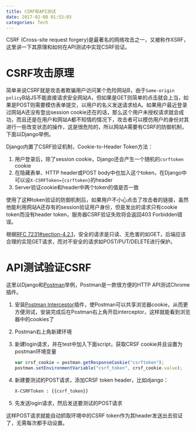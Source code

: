 ```yaml
---
title: CSRF和API测试
date: 2017-02-08 01:53:03
categories: Tech
---
```


CSRF (Cross-site request forgery)是最著名的网络攻击之一，又被称作XSRF，这里讲一下其原理和如何在API测试中实现CSRF验证。

<!-- more -->

# CSRF攻击原理

简单来说CSRF就是攻击者欺骗用户访问某个危险网站B，由于`Same-origin policy`B站JS不能直接请求安全网站A，但如果是GET则简单的点击就会上当，如果是POST则需要模仿表单提交，以用户的名义发送请求给A。如果用户最近登录过网站A还没有登出session cookie还在的话，那么这个用户未授权请求就会成功，而且还是在用户和网站A都不知情的情况下，攻击者可以模仿用户的身份对其进行一些改变状态的操作，这是很危险的，所以网站A需要有CSRF的防御机制，下面以Django举例。

Django内置了CSRF验证机制，Cookie-to-Header Token方法：

1. 用户登录后，除了session cookie，Django还会产生一个随机的`csrftoken` cookie
2. 在隐藏表单、HTTP header或POST body中也加入这个token，在Django中可以设`X-CSRFToken={csrftoken}`的header
3. Server验证cookie和header中两个token的值是否一致

使用了这种token验证的防御机制后，如果用户不小心点击了攻击者的链接，虽然他能利用网站A还存有的session验证用户身份，但是发出的请求只有cookie token而没有header token，服务器CSRF验证失败将会返回403 Forbidden错误。

根据[RFC 7231#section-4.2.1](https://tools.ietf.org/html/rfc7231.html#section-4.2.1)，安全的请求是只读、无危害的如GET，后端应该合理的实现GET请求，而对不安全的请求如POST/PUT/DELETE进行保护。

# API测试验证CSRF

这里以Django和[Postman](https://chrome.google.com/webstore/detail/postman/fhbjgbiflinjbdggehcddcbncdddomop?hl=en)举例，Postman是一款很方便的HTTP API测试Chrome插件。

1. 安装[Postman Interceptor](https://chrome.google.com/webstore/detail/postman-interceptor/aicmkgpgakddgnaphhhpliifpcfhicfo?hl=en)插件，使Postman可以共享浏览器cookie，从而更方便测试，安装完成后在Postman右上角开启interceptor，这样就能看到浏览器中的cookies了

2. Postman右上角新建环境

3. 新建login请求，并在test中加入下面script，获取CRSF cookie并且设置为postman环境变量

   ```js
   var crsf_cookie = postman.getResponseCookie("csrftoken");
   postman.setEnvironmentVariable("csrf_token", crsf_cookie.value);
   ```

4. 新建要测试的POST请求，添加CRSF token header，比如django：

   ```sh
   X-CSRFToken : {{csrf_token}}
   ```

5. 先发送login请求，然后发送要测试的POST请求

这样POST请求就能自动抓取环境中的CSRF token作为其header发送出去验证了，无需每次都手动设置。